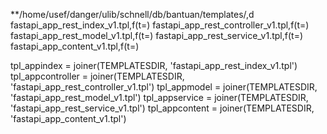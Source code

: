 **/home/usef/danger/ulib/schnell/db/bantuan/templates/,d
  fastapi_app_rest_index_v1.tpl,f(t=)
  fastapi_app_rest_controller_v1.tpl,f(t=)
  fastapi_app_rest_model_v1.tpl,f(t=)
  fastapi_app_rest_service_v1.tpl,f(t=)
  fastapi_app_content_v1.tpl,f(t=)

tpl_appindex = joiner(TEMPLATESDIR, 'fastapi_app_rest_index_v1.tpl')
tpl_appcontroller = joiner(TEMPLATESDIR, 'fastapi_app_rest_controller_v1.tpl')
tpl_appmodel = joiner(TEMPLATESDIR, 'fastapi_app_rest_model_v1.tpl')
tpl_appservice = joiner(TEMPLATESDIR, 'fastapi_app_rest_service_v1.tpl')
tpl_appcontent = joiner(TEMPLATESDIR, 'fastapi_app_content_v1.tpl')

